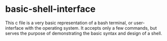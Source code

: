 # basic-shell-interface
This c file is a very basic representation of a bash terminal, or user-interface with the operating system. It accepts only a few commands, but serves the purpose of demonstrating the basic syntax and design of a shell.
